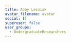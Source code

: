 ```yaml
---
title: Abby Lesniak
avatar_filename: avatar
social: []
superuser: false
user_groups:
  - UndergraduateResearchers
---
```

